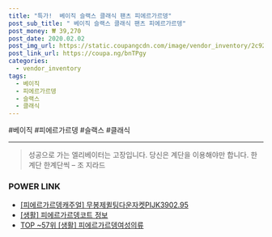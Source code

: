 ```yaml
--- 
title: "특가!  베이직 슬랙스 클래식 팬츠 피에르가르뎅" 
post_sub_title: " 베이직 슬랙스 클래식 팬츠 피에르가르뎅" 
post_money: ₩ 39,270 
post_date: 2020.02.02 
post_img_url: https://static.coupangcdn.com/image/vendor_inventory/2c92/aba4d4eba050e5eaf9bd2d6d6fce6be3e19672c7af6ebb8275d635a111f4.jpg 
post_link_url: https://coupa.ng/bnTPgy 
categories: 
  - vendor_inventory 
tags: 
  - 베이직 
  - 피에르가르뎅 
  - 슬랙스 
  - 클래식 
--- 
```

  #베이직 #피에르가르뎅 #슬랙스 #클래식 
<hr> 

> 성공으로 가는 엘리베이터는 고장입니다. 당신은 계단을 이용해야만 합니다. 한계단 한계단씩 – 조 지라드 


### POWER LINK

* <a href="https://blog.naver.com/fasyy4321/221784997513" target="_blank">[피에르가르뎅캐주얼] 무봉제퀼팅다운자켓PIJK3902.95</a>
* <a href="https://blog.naver.com/sakai111/221765785615" target="_blank"> [생활] 피에르가르뎅코트 정보 </a>
* <a href="https://blog.naver.com/an0733/221793729454" target="_blank"> TOP ~57위 [생활] 피에르가르뎅여성의류</a>
